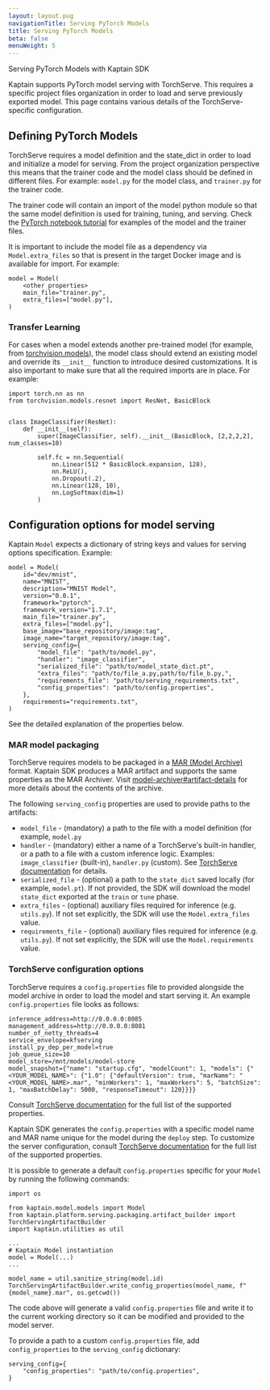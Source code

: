 ```yaml
---
layout: layout.pug
navigationTitle: Serving PyTorch Models 
title: Serving PyTorch Models
beta: false
menuWeight: 5
---
```


Serving PyTorch Models with Kaptain SDK

Kaptain supports PyTorch model serving with TorchServe. This requires a specific project files organization
in order to load and serve previously exported model. This page contains various details of the
TorchServe-specific configuration.

## Defining PyTorch Models
TorchServe requires a model definition and the state_dict in order to load and initialize a model for serving.
From the project organization perspective this means that the trainer code and the model class should be defined
in different files. For example: `model.py` for the model class, and `trainer.py` for the trainer code.

The trainer code will contain an import of the model python module so that the same model definition
is used for training, tuning, and serving. Check the [PyTorch notebook tutorial](../../../tutorials/sdk/pytorch)
for examples of the model and the trainer files.

It is important to include the model file as a dependency via `Model.extra_files` so that is present in the
target Docker image and is available for import. For example:
```
model = Model(
    <other properties>
    main_file="trainer.py",
    extra_files=["model.py"],
)
```

### Transfer Learning
For cases when a model extends another pre-trained model (for example,
from [torchvision.models](https://pytorch.org/vision/stable/models.html)), the model class should
extend an existing model and override its `__init__` function to introduce desired customizations. It is
also important to make sure that all the required imports are in place. For example:
```
import torch.nn as nn
from torchvision.models.resnet import ResNet, BasicBlock


class ImageClassifier(ResNet):
    def __init__(self):
        super(ImageClassifier, self).__init__(BasicBlock, [2,2,2,2], num_classes=10)

        self.fc = nn.Sequential(
            nn.Linear(512 * BasicBlock.expansion, 128),
            nn.ReLU(),
            nn.Dropout(.2),
            nn.Linear(128, 10),
            nn.LogSoftmax(dim=1)
        )
```

## Configuration options for model serving
Kaptain `Model` expects a dictionary of string keys and values for serving options specification.
Example:
```
model = Model(
    id="dev/mnist",
    name="MNIST",
    description="MNIST Model",
    version="0.0.1",
    framework="pytorch",
    framework_version="1.7.1",
    main_file="trainer.py",
    extra_files=["model.py"],
    base_image="base_repository/image:tag",
    image_name="target_repository/image:tag",
    serving_config={
        "model_file": "path/to/model.py",
        "handler": "image_classifier",
        "serialized_file": "path/to/model_state_dict.pt",
        "extra_files": "path/to/file_a.py,path/to/file_b.py,",
        "requirements_file": "path/to/serving_requirements.txt",
        "config_properties": "path/to/config.properties",
    },
    requirements="requirements.txt",
)
```
See the detailed explanation of the properties below.

### MAR model packaging
TorchServe requires models to be packaged in a [MAR (Model Archive)](https://github.com/pytorch/serve/tree/master/model-archiver) format.
Kaptain SDK produces a MAR artifact and supports the same properties as the MAR Archiver.
Visit [model-archiver#artifact-details](https://github.com/pytorch/serve/tree/master/model-archiver#artifact-details) for
more details about the contents of the archive.

The following `serving_config` properties are used to provide paths to the artifacts:
* `model_file` - (mandatory) a path to the file with a model definition (for example, `model.py`
* `handler` - (mandatory) either a name of a TorchServe's built-in handler, or a path
to a file with a custom inference logic. Examples: `image_classifier` (built-in), `handler.py` (custom).
See [TorchServe documentation](https://github.com/pytorch/serve/blob/master/docs/custom_service.md) for details.
* `serialized_file` - (optional) a path to the `state_dict` saved locally (for example, `model.pt`).
If not provided, the SDK will download the model `state_dict` exported at the `train` or `tune` phase.
* `extra_files` -  (optional) auxiliary files required for inference (e.g. `utils.py`). If not set
explicitly, the SDK will use the `Model.extra_files` value.
* `requirements_file` - (optional) auxiliary files required for inference (e.g. `utils.py`). If not set
explicitly, the SDK will use the `Model.requirements` value.

### TorchServe configuration options
TorchServe requires a `config.properties` file to provided alongside the model archive in order to load
the model and start serving it. An example `config.properties` file looks as follows:
```
inference_address=http://0.0.0.0:8085
management_address=http://0.0.0.0:8081
number_of_netty_threads=4
service_envelope=kfserving
install_py_dep_per_model=true
job_queue_size=10
model_store=/mnt/models/model-store
model_snapshot={"name": "startup.cfg", "modelCount": 1, "models": {"<YOUR_MODEL_NAME>": {"1.0": {"defaultVersion": true, "marName": "<YOUR_MODEL_NAME>.mar", "minWorkers": 1, "maxWorkers": 5, "batchSize": 1, "maxBatchDelay": 5000, "responseTimeout": 120}}}}
```

Consult [TorchServe documentation](https://github.com/pytorch/serve/blob/master/docs/configuration.md#configproperties-file)
for the full list of the supported properties.

Kaptain SDK generates the `config.properties` with a specific model name and MAR name unique for the
model during the `deploy` step. To customize the server configuration, consult
[TorchServe documentation](https://github.com/pytorch/serve/blob/master/docs/configuration.md#configproperties-file)
for the full list of the supported properties.

It is possible to generate a default `config.properties` specific for your `Model` by running the
following commands:
```
import os

from kaptain.model.models import Model
from kaptain.platform.serving.packaging.artifact_builder import TorchServingArtifactBuilder
import kaptain.utilities as util

...
# Kaptain Model instantiation
model = Model(...)
...

model_name = util.sanitize_string(model.id)
TorchServingArtifactBuilder.write_config_properties(model_name, f"{model_name}.mar", os.getcwd())
```
The code above will generate a valid `config.properties` file and write it to the current working
directory so it can be modified and provided to the model server.

To provide a path to a custom `config.properties` file, add `config_properties` to the
`serving_config` dictionary:
```
serving_config={
    "config_properties": "path/to/config.properties",
}
```
